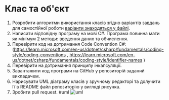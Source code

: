 # Клас та об'єкт
1.	Розробити алгоритми використання класів згідно варіантів завдань для самостійної роботи [варіанти знаходяться у файлі](https://github.com/Ostroh-Academy/simpleclass/blob/main/%D0%9F%D0%B0%D1%82%D0%B5%D1%80%D0%BD%D0%B8%20%D0%BF%D1%80%D0%BE%D0%B5%D0%BA%D1%82%D1%83%D0%B2%D0%B0%D0%BD%D0%BD%D1%8F02.pdf).
2.	Написати відповідну програму на мові С#. Програма повинна мати як мінімум 2 методи: введення даних та обчислення.
3.	Перевірити код на дотримання Code Convention C#:
 (https://learn.microsoft.com/en-us/dotnet/csharp/fundamentals/coding-style/coding-conventions , https://learn.microsoft.com/en-us/dotnet/csharp/fundamentals/coding-style/identifier-names )
4.	Перевірити на дотримання принципу інкапсуляції.
5.	Завантажити код програми на GitHub у репозиторій заданий викладачем.
6.	Нарисувати UML діаграму класів у зручному редакторі та долучити її в README файл репозиторію у вигляді рисунка.
7.	Зробити pull request.
#uml
![uml](https://github.com/Ostroh-Academy/02-create-simple-class-Dianaperepelytsia/assets/92035015/7b750af3-00fb-49a9-8946-206b79ce673c)

